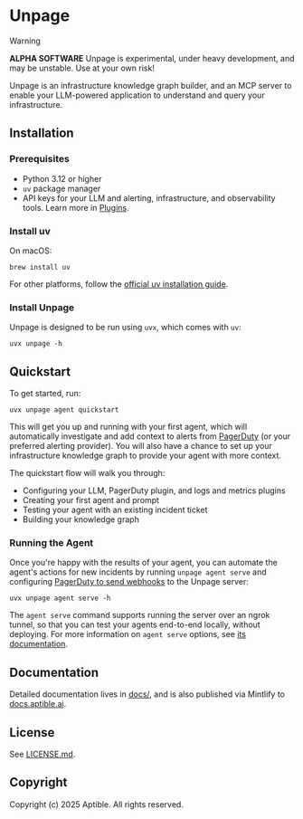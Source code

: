 # Unpage

> [!WARNING]
> **ALPHA SOFTWARE**
> Unpage is experimental, under heavy development, and may be unstable. Use at your own risk!

Unpage is an infrastructure knowledge graph builder, and an MCP server to enable your LLM-powered application to understand and query your infrastructure.

## Installation

### Prerequisites

- Python 3.12 or higher
- `uv` package manager
- API keys for your LLM and alerting, infrastructure, and observability tools. Learn more in [Plugins](https://docs.aptible.ai/concepts/plugins).

### Install uv

On macOS:
```shell
brew install uv
```

For other platforms, follow the [official uv installation guide](https://github.com/astral-sh/uv).

### Install Unpage

Unpage is designed to be run using `uvx`, which comes with `uv`:

```shell
uvx unpage -h
```

## Quickstart

To get started, run:

```shell
uvx unpage agent quickstart
```

This will get you up and running with your first agent, which will automatically investigate and add context to alerts from [PagerDuty](https://docs.aptible.ai/plugins/pagerduty) (or your preferred alerting provider). You will also have a chance to set up your infrastructure knowledge graph to provide your agent with more context.

The quickstart flow will walk you through:

- Configuring your LLM, PagerDuty plugin, and logs and metrics plugins
- Creating your first agent and prompt
- Testing your agent with an existing incident ticket
- Building your knowledge graph

### Running the Agent

Once you're happy with the results of your agent, you can automate the agent's actions for new incidents by running `unpage agent serve` and configuring [PagerDuty to send webhooks](https://docs.aptible.ai/plugins/pagerduty#webhooks) to the Unpage server:

```shell
uvx unpage agent serve -h
```

The `agent serve` command supports running the server over an ngrok tunnel, so that you can test your agents end-to-end locally, without deploying. For more information on `agent serve` options, see [its documentation](https://docs.aptible.ai/commands/agent#subcommand%3A-serve).

## Documentation

Detailed documentation lives in [docs/](docs/), and is also published via Mintlify to [docs.aptible.ai](https://docs.aptible.ai).

## License

See [LICENSE.md](./LICENSE.md).

## Copyright

Copyright (c) 2025 Aptible. All rights reserved.